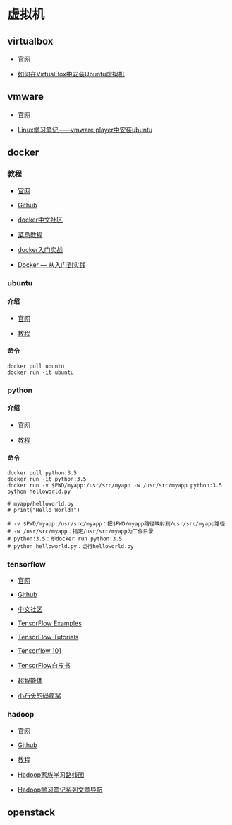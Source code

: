 # 虚拟机

## virtualbox

- [官网](https://www.virtualbox.org)

- [如何在VirtualBox中安装Ubuntu虚拟机](http://www.crifan.com/virtualbox_install_ubuntu_virtual_machine)

## vmware

- [官网](http://www.vmware.com/cn.html)

- [Linux学习笔记——vmware player中安装ubuntu](http://blog.csdn.net/xukai871105/article/details/25076531)

## docker

### 教程

- [官网](http://www.docker.com)

- [Github](https://github.com/docker/docker)

- [docker中文社区](http://www.docker.org.cn/index.html)

- [菜鸟教程](http://www.runoob.com/docker/docker-tutorial.html)

- [docker入门实战](http://yuedu.baidu.com/ebook/d817967416fc700abb68fca1?fr=aladdin&key=docker)

- [Docker — 从入门到实践](https://www.gitbook.com/book/yeasy/docker_practice/details)

### ubuntu

#### 介绍

- [官网](https://www.ubuntu.com/index_kylin)

- [教程](https://github.com/gaoxinge/os/blob/master/linux/%E6%95%99%E7%A8%8B.md)

#### 命令

```
docker pull ubuntu
docker run -it ubuntu
```

### python

#### 介绍

- [官网](https://www.python.org)

- [教程](https://github.com/THM-TheoreM/Python)

#### 命令

```
docker pull python:3.5
docker run -it python:3.5
docker run -v $PWD/myapp:/usr/src/myapp -w /usr/src/myapp python:3.5 python helloworld.py

# myapp/helloworld.py
# print("Hello World!")

# -v $PWD/myapp:/usr/src/myapp：把$PWD/myapp路径映射到/usr/src/myapp路径
# -w /usr/src/myapp：指定/usr/src/myapp为工作目录
# python:3.5：即docker run python:3.5
# python helloworld.py：运行helloworld.py
```

### tensorflow

- [官网](https://www.tensorflow.org)

- [Github](https://github.com/tensorflow)

- [中文社区](http://www.tensorfly.cn)

- [TensorFlow Examples](https://github.com/aymericdamien/TensorFlow-Examples)

- [TensorFlow Tutorials](https://github.com/nlintz/TensorFlow-Tutorials)

- [Tensorflow 101](https://github.com/sjchoi86/Tensorflow-101)

- [TensorFlow白皮书](http://www.jianshu.com/p/65dc64e4c81f)

- [超智能体](https://www.gitbook.com/book/yjango/superorganism/details)

- [小石头的码疯窝](http://hacker.duanshishi.com/?cat=18)

### hadoop

- [官网](http://hadoop.apache.org)

- [Github](https://github.com/apache/hadoop)

- [教程](https://github.com/gaoxinge/os/tree/master/windows/%E6%95%99%E7%A8%8B)

- [Hadoop家族学习路线图](http://blog.fens.me/hadoop-family-roadmap)

- [Hadoop学习笔记系列文章导航](http://www.cnblogs.com/edisonchou/p/4440107.html)

## openstack